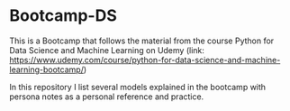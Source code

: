 # Bootcamp-DS
 This is a Bootcamp that follows the material from the course Python for Data Science and Machine Learning on Udemy (link: https://www.udemy.com/course/python-for-data-science-and-machine-learning-bootcamp/)
 
 In this repository I list several models explained in the bootcamp with persona notes as a personal reference and practice.
